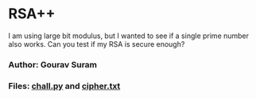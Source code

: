RSA++
=

I am using large bit modulus, but I wanted to see if a single prime number also works. Can you test if my RSA is secure enough?

### Author: Gourav Suram

### Files: [chall.py](./chall.py) and [cipher.txt](./cipher.txt)
